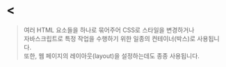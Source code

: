 # <
> 여러 HTML 요소들을 하나로 묶어주어 CSS로 스타일을 변경하거나  
자바스크립트로 특정 작업을 수행하기 위한 일종의 컨테이너(박스)로 사용됩니다.  
또한, 웹 페이지의 레이아웃(layout)을 설정하는데도 종종 사용됩니다.
